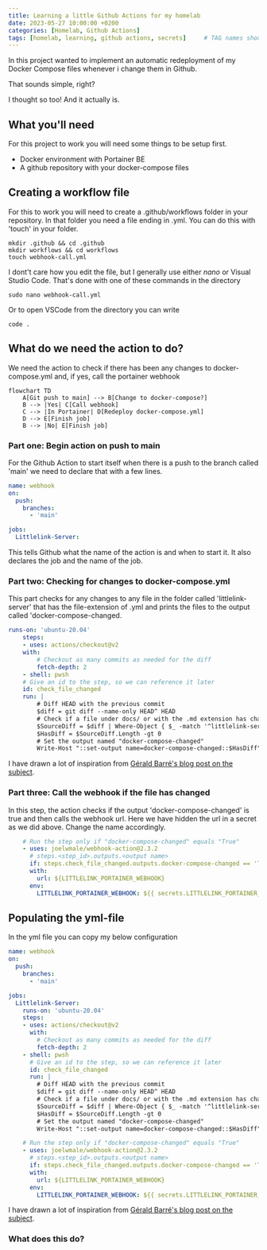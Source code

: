 ```yaml
---
title: Learning a little Github Actions for my homelab
date: 2023-05-27 10:00:00 +0200
categories: [Homelab, Github Actions]
tags: [homelab, learning, github actions, secrets]     # TAG names should always be lowercase
---
```

In this project wanted to implement an automatic redeployment of my Docker Compose files whenever i change them in Github.

That sounds simple, right?

I thought so too! And it actually is.

## What you'll need
For this project to work you will need some things to be setup first.
* Docker environment with Portainer BE
* A github repository with your docker-compose files

## Creating a workflow file
For this to work you will need to create a .github/workflows folder in your repository. In that folder you need a file ending in .yml. You can do this with 'touch' in your folder.
```console
mkdir .github && cd .github
mkdir workflows && cd workflows
touch webhook-call.yml
```
I dont't care how you edit the file, but I generally use either *nano* or Visual Studio Code.
That's done with one of these commands in the directory
```console
sudo nano webhook-call.yml
```
Or to open VSCode from the directory you can write
```console
code .
```
## What do we need the action to do?
We need the action to check if there has been any changes to docker-compose.yml and, if yes, call the portainer webhook
```mermaid
flowchart TD
    A[Git push to main] --> B[Change to docker-compose?]
    B --> |Yes| C[Call webhook]
    C --> |In Portainer| D[Redeploy docker-compose.yml]
    D --> E[Finish job]
    B --> |No| E[Finish job]
```
### Part one: Begin action on push to main
For the Github Action to start itself when there is a push to the branch called 'main' we need to declare that with a few lines.
```yml
name: webhook
on:
  push:
    branches:
      - 'main'

jobs:
  Littlelink-Server:
```
This tells Github what the name of the action is and when to start it. It also declares the job and the name of the job.
### Part two: Checking for changes to docker-compose.yml
This part checks for any changes to any file in the folder called 'littlelink-server' that has the file-extension of .yml and prints the files to the output called 'docker-compose-changed.
```yml
runs-on: 'ubuntu-20.04'
    steps:
    - uses: actions/checkout@v2
    with:
        # Checkout as many commits as needed for the diff
        fetch-depth: 2
    - shell: pwsh
    # Give an id to the step, so we can reference it later
    id: check_file_changed
    run: |
        # Diff HEAD with the previous commit
        $diff = git diff --name-only HEAD^ HEAD
        # Check if a file under docs/ or with the .md extension has changed (added, modified, deleted)
        $SourceDiff = $diff | Where-Object { $_ -match '^littlelink-server/' -and $_ -match '.yml$' }
        $HasDiff = $SourceDiff.Length -gt 0
        # Set the output named "docker-compose-changed"
        Write-Host "::set-output name=docker-compose-changed::$HasDiff"
```
I have drawn a lot of inspiration from [Gérald Barré's blog post on the subject](https://www.meziantou.net/executing-github-actions-jobs-or-steps-only-when-specific-files-change.htm).
### Part three: Call the webhook if the file has changed
In this step, the action checks if the output 'docker-compose-changed' is true and then calls the webhook url. Here we have hidden the url in a secret as we did above. Change the name accordingly.
```yml
    # Run the step only if "docker-compose-changed" equals "True"
    - uses: joelwmale/webhook-action@2.3.2
      # steps.<step_id>.outputs.<output name>
      if: steps.check_file_changed.outputs.docker-compose-changed == 'True'
      with:
        url: ${LITTLELINK_PORTAINER_WEBHOOK}
      env:
        LITTLELINK_PORTAINER_WEBHOOK: ${{ secrets.LITTLELINK_PORTAINER_WEBHOOK }}
```

## Populating the yml-file
In the yml file you can copy my below configuration
```yml
name: webhook
on:
  push:
    branches:
      - 'main'

jobs:
  Littlelink-Server:
    runs-on: 'ubuntu-20.04'
    steps:
    - uses: actions/checkout@v2
      with:
        # Checkout as many commits as needed for the diff
        fetch-depth: 2
    - shell: pwsh
      # Give an id to the step, so we can reference it later
      id: check_file_changed
      run: |
        # Diff HEAD with the previous commit
        $diff = git diff --name-only HEAD^ HEAD
        # Check if a file under docs/ or with the .md extension has changed (added, modified, deleted)
        $SourceDiff = $diff | Where-Object { $_ -match '^littlelink-server/' -and $_ -match '.yml$' }
        $HasDiff = $SourceDiff.Length -gt 0
        # Set the output named "docker-compose-changed"
        Write-Host "::set-output name=docker-compose-changed::$HasDiff"

    # Run the step only if "docker-compose-changed" equals "True"
    - uses: joelwmale/webhook-action@2.3.2
      # steps.<step_id>.outputs.<output name>
      if: steps.check_file_changed.outputs.docker-compose-changed == 'True'
      with:
        url: ${LITTLELINK_PORTAINER_WEBHOOK}
      env:
        LITTLELINK_PORTAINER_WEBHOOK: ${{ secrets.LITTLELINK_PORTAINER_WEBHOOK }}
```
I have drawn a lot of inspiration from [Gérald Barré's blog post on the subject](https://www.meziantou.net/executing-github-actions-jobs-or-steps-only-when-specific-files-change.htm).
### What does this do?
